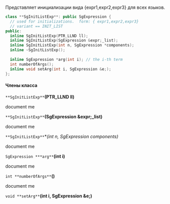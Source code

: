 Представляет инициализации вида {expr1,expr2,expr3} для всех языков.
```cpp
class **SgInitListExp**: public SgExpression {
  // used for initializations.  form: { expr1,expr2,expr3}
  // variant == INIT_LIST
public:
  inline SgInitListExp(PTR_LLND ll);
  inline SgInitListExp(SgExpression &expr;_list);
  inline SgInitListExp(int n, SgExpression *components);
  inline ~SgInitListExp();
  
  inline SgExpression *arg(int i); // the i-th term
  int numberOfArgs();
  inline void setArg(int i, SgExpression &e;);
};
```

#### Члены класса
`**SgInitListExp**`**(PTR_LLND ll)**

document me

`**SgInitListExp**`**(SgExpression &expr;_list)**

document me

`**SgInitListExp**`**(int n, SgExpression *components)**

document me

`SgExpression ***arg**`**(int i)**

document me

`int **numberOfArgs**`**()**

document me

`void **setArg**`**(int i, SgExpression &e;)**




